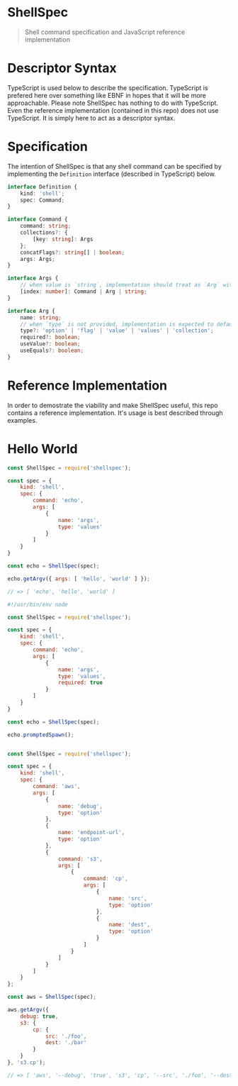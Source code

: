 # ShellSpec

> Shell command specification and JavaScript reference implementation

# Descriptor Syntax

TypeScript is used below to describe the specification. TypeScript is prefered here over something like EBNF in hopes that it will be more approachable. Please note ShellSpec has nothing to do with TypeScript. Even the reference implementation (contained in this repo) does not use TypeScript. It is simply here to act as a descriptor syntax.

# Specification

The intention of ShellSpec is that any shell command can be specified by implementing the `Definition` interface (described in TypeScript) below.

```ts
interface Definition {
    kind: 'shell';
    spec: Command;
}

interface Command {
    command: string;
    collections?: {
        [key: string]: Args
    };
    concatFlags?: string[] | boolean;
    args: Args;
}

interface Args {
    // when value is `string`, implementation should treat as `Arg` with `name` set to value and `type` set to 'option'`
    [index: number]: Command | Arg | string;
}

interface Arg {
    name: string;
    // when `type` is not provided, implementation is expected to default to 'option'
    type?: 'option' | 'flag' | 'value' | 'values' | 'collection';
    required?: boolean;
    useValue?: boolean;
    useEquals?: boolean;
}
```

# Reference Implementation

In order to demostrate the viability and make ShellSpec useful, this repo contains a reference implementation. It's usage is best described through examples.

# Hello World

```js
const ShellSpec = require('shellspec');

const spec = {
    kind: 'shell',
    spec: {
        command: 'echo',
        args: [
            {
                name: 'args',
                type: 'values'
            }
        ]
    }
}

const echo = ShellSpec(spec);

echo.getArgv({ args: [ 'hello', 'world' ] });

// => [ 'echo', 'hello', 'world' ]
````

```js
#!/usr/bin/env node

const ShellSpec = require('shellspec');

const spec = {
    kind: 'shell',
    spec: {
        command: 'echo',
        args: [
            {
                name: 'args',
                type: 'values',
                required: true
            }
        ]
    }
}

const echo = ShellSpec(spec);

echo.promptedSpawn();
```


```js

const ShellSpec = require('shellspec');

const spec = {
    kind: 'shell',
    spec: {
        command: 'aws',
        args: [
            {
                name: 'debug',
                type: 'option'
            },
            {
                name: 'endpoint-url',
                type: 'option'
            },
            {
                command: 's3',
                args: [
                    {
                        command: 'cp',
                        args: [
                            {
                                name: 'src',
                                type: 'option'
                            },
                            {
                                name: 'dest',
                                type: 'option'
                            }
                        ]
                    }
                ]
            }
        ]
    }
};

const aws = ShellSpec(spec);

aws.getArgv({
    debug: true,
    s3: {
        cp: {
            src: './foo',
            dest: './bar'
        }
    }
}, 's3.cp');

// => [ 'aws', '--debug', 'true', 's3', 'cp', '--src', './foo', '--dest', './bar' ];
```
